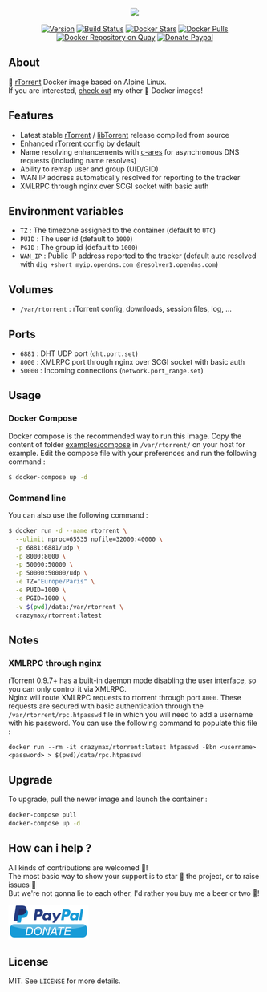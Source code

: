 <p align="center"><a href="https://github.com/crazy-max/docker-rtorrent" target="_blank"><img height="128"src="https://raw.githubusercontent.com/crazy-max/docker-rtorrent/master/.res/docker-rtorrent.jpg"></a></p>

<p align="center">
  <a href="https://microbadger.com/images/crazymax/rtorrent"><img src="https://images.microbadger.com/badges/version/crazymax/rtorrent.svg?style=flat-square" alt="Version"></a>
  <a href="https://travis-ci.org/crazy-max/docker-rtorrent"><img src="https://img.shields.io/travis/crazy-max/docker-rtorrent/master.svg?style=flat-square" alt="Build Status"></a>
  <a href="https://hub.docker.com/r/crazymax/rtorrent/"><img src="https://img.shields.io/docker/stars/crazymax/rtorrent.svg?style=flat-square" alt="Docker Stars"></a>
  <a href="https://hub.docker.com/r/crazymax/rtorrent/"><img src="https://img.shields.io/docker/pulls/crazymax/rtorrent.svg?style=flat-square" alt="Docker Pulls"></a>
  <a href="https://quay.io/repository/crazymax/rtorrent"><img src="https://quay.io/repository/crazymax/rtorrent/status?style=flat-square" alt="Docker Repository on Quay"></a>
  <a href="https://www.paypal.com/cgi-bin/webscr?cmd=_s-xclick&hosted_button_id=EE33GDGPLZ4Q6"><img src="https://img.shields.io/badge/donate-paypal-7057ff.svg?style=flat-square" alt="Donate Paypal"></a>
</p>

## About

🐳 [rTorrent](https://github.com/rakshasa/rtorrent) Docker image based on Alpine Linux.<br />
If you are interested, [check out](https://hub.docker.com/r/crazymax/) my other 🐳 Docker images!

## Features

* Latest stable [rTorrent](https://github.com/rakshasa/rtorrent) / [libTorrent](https://github.com/rakshasa/libtorrent) release compiled from source
* Enhanced [rTorrent config](assets/var/rtorrent/.rtorrent.rc) by default
* Name resolving enhancements with [c-ares](https://github.com/rakshasa/rtorrent/wiki/Performance-Tuning#rtrorrent-with-c-ares) for asynchronous DNS requests (including name resolves)
* Ability to remap user and group (UID/GID)
* WAN IP address automatically resolved for reporting to the tracker
* XMLRPC through nginx over SCGI socket with basic auth

## Environment variables

* `TZ` : The timezone assigned to the container (default to `UTC`)
* `PUID` : The user id (default to `1000`)
* `PGID` : The group id (default to `1000`)
* `WAN_IP` : Public IP address reported to the tracker (default auto resolved with `dig +short myip.opendns.com @resolver1.opendns.com`)

## Volumes

* `/var/rtorrent` : rTorrent config, downloads, session files, log, ...

## Ports

* `6881` : DHT UDP port (`dht.port.set`)
* `8000` : XMLRPC port through nginx over SCGI socket with basic auth
* `50000` : Incoming connections (`network.port_range.set`)

## Usage

### Docker Compose

Docker compose is the recommended way to run this image. Copy the content of folder [examples/compose](examples/compose) in `/var/rtorrent/` on your host for example. Edit the compose file with your preferences and run the following command :

```bash
$ docker-compose up -d
```

### Command line

You can also use the following command :

```bash
$ docker run -d --name rtorrent \
  --ulimit nproc=65535 nofile=32000:40000 \
  -p 6881:6881/udp \
  -p 8000:8000 \
  -p 50000:50000 \
  -p 50000:50000/udp \
  -e TZ="Europe/Paris" \
  -e PUID=1000 \
  -e PGID=1000 \
  -v $(pwd)/data:/var/rtorrent \
  crazymax/rtorrent:latest
```

## Notes

### XMLRPC through nginx

rTorrent 0.9.7+ has a built-in daemon mode disabling the user interface, so you can only control it via XMLRPC.<br />
Nginx will route XMLRPC requests to rtorrent through port `8000`. These requests are secured with basic authentication through the `/var/rtorrent/rpc.htpasswd` file in which you will need to add a username with his password. You can use the following command to populate this file :

```
docker run --rm -it crazymax/rtorrent:latest htpasswd -Bbn <username> <password> > $(pwd)/data/rpc.htpasswd
```

## Upgrade

To upgrade, pull the newer image and launch the container :

```bash
docker-compose pull
docker-compose up -d
```

## How can i help ?

All kinds of contributions are welcomed :raised_hands:!<br />
The most basic way to show your support is to star :star2: the project, or to raise issues :speech_balloon:<br />
But we're not gonna lie to each other, I'd rather you buy me a beer or two :beers:!

[![Paypal](.res/paypal.png)](https://www.paypal.com/cgi-bin/webscr?cmd=_s-xclick&hosted_button_id=EE33GDGPLZ4Q6)

## License

MIT. See `LICENSE` for more details.

